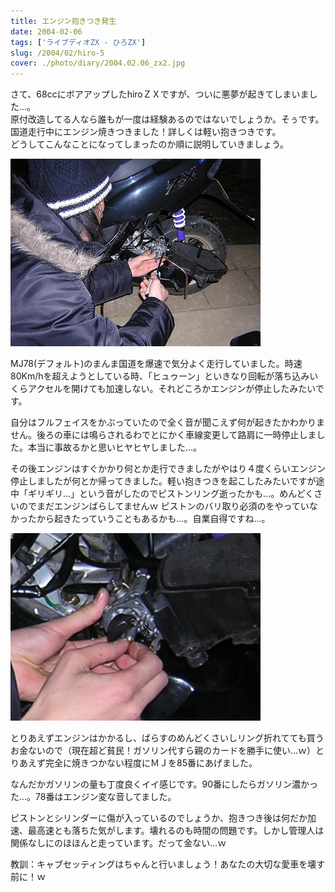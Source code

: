 ```yaml
---
title: エンジン抱きつき発生
date: 2004-02-06
tags: ['ライブディオZX - ひろZX']
slug: /2004/02/hiro-5
cover: ./photo/diary/2004.02.06_zx2.jpg
---
```



<p class="sentence spacing10">さて、68ccにボアアップしたhiroＺＸですが、ついに悪夢が起きてしまいました...。<br>
原付改造してる人なら誰もが一度は経験あるのではないでしょうか。そぅです。国道走行中にエンジン焼きつきました！詳しくは軽い抱きつきです。<br>
どうしてこんなことになってしまったのか順に説明していきましょう。 </p>
<div class="center spacing"><img class="img-fluid" src="./photo/diary/2004.02.06_zx2.jpg" alt=""></div>
<p class="sentence">MJ78(デフォルト)のまんま国道を爆速で気分よく走行していました。時速80Km/hを超えようとしている時、「ヒュゥーン」といきなり回転が落ち込みいくらアクセルを開けても加速しない。それどころかエンジンが停止したみたいです。</p>
<p class="sentence">自分はフルフェイスをかぶっていたので全く音が聞こえず何が起きたかわかりません。後ろの車には鳴らされるわでとにかく車線変更して路肩に一時停止しました。本当に事故るかと思いヒヤヒヤしました...。</p>
<p class="sentence spacing10">その後エンジンはすぐかかり何とか走行できましたがやはり４度くらいエンジン停止しましたが何とか帰ってきました。軽い抱きつきを起こしたみたいですが途中「ギリギリ...」という音がしたのでピストンリング逝ったかも...。めんどくさいのでまだエンジンばらしてませんｗ
ピストンのバリ取り必須のをやっていなかったから起きたっていうこともあるかも...。自業自得ですね...。</p>
<div class="center spacing"><img class="img-fluid" src="./photo/diary/2004.02.06_zx1.jpg" alt=""></div>
<p class="sentence">とりあえずエンジンはかかるし、ばらすのめんどくさいしリング折れてても買うお金ないので（現在超ど貧民！ガソリン代すら親のカードを勝手に使い...ｗ）とりあえず完全に焼きつかない程度にＭＪを85番にあげました。</p>
<p class="sentence">なんだかガソリンの量も丁度良くイイ感じです。90番にしたらガソリン濃かった...。78番はエンジン変な音してました。</p>
<p class="sentence">ピストンとシリンダーに傷が入っているのでしょうか、抱きつき後は何だか加速、最高速とも落ちた気がします。壊れるのも時間の問題です。しかし管理人は関係なしにのほほんと走っています。だって金ない...ｗ</p>
<p class="sentence">教訓：キャブセッティングはちゃんと行いましょう！あなたの大切な愛車を壊す前に！ｗ </p>
